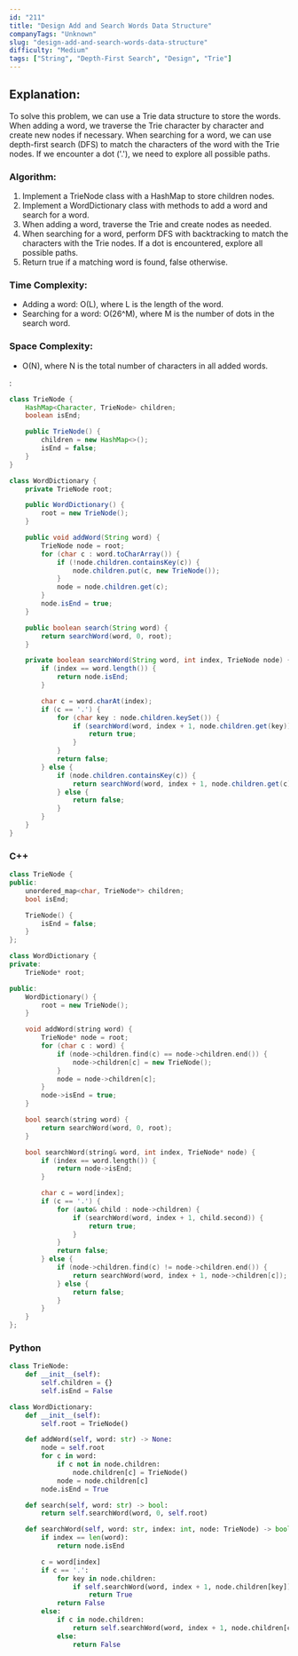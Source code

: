 ```yaml
---
id: "211"
title: "Design Add and Search Words Data Structure"
companyTags: "Unknown"
slug: "design-add-and-search-words-data-structure"
difficulty: "Medium"
tags: ["String", "Depth-First Search", "Design", "Trie"]
---
```


## Explanation:
To solve this problem, we can use a Trie data structure to store the words. When adding a word, we traverse the Trie character by character and create new nodes if necessary. When searching for a word, we can use depth-first search (DFS) to match the characters of the word with the Trie nodes. If we encounter a dot ('.'), we need to explore all possible paths.

### Algorithm:
1. Implement a TrieNode class with a HashMap to store children nodes.
2. Implement a WordDictionary class with methods to add a word and search for a word.
3. When adding a word, traverse the Trie and create nodes as needed.
4. When searching for a word, perform DFS with backtracking to match the characters with the Trie nodes. If a dot is encountered, explore all possible paths.
5. Return true if a matching word is found, false otherwise.

### Time Complexity:
- Adding a word: O(L), where L is the length of the word.
- Searching for a word: O(26^M), where M is the number of dots in the search word.

### Space Complexity:
- O(N), where N is the total number of characters in all added words.

:

```java
class TrieNode {
    HashMap<Character, TrieNode> children;
    boolean isEnd;

    public TrieNode() {
        children = new HashMap<>();
        isEnd = false;
    }
}

class WordDictionary {
    private TrieNode root;

    public WordDictionary() {
        root = new TrieNode();
    }

    public void addWord(String word) {
        TrieNode node = root;
        for (char c : word.toCharArray()) {
            if (!node.children.containsKey(c)) {
                node.children.put(c, new TrieNode());
            }
            node = node.children.get(c);
        }
        node.isEnd = true;
    }

    public boolean search(String word) {
        return searchWord(word, 0, root);
    }

    private boolean searchWord(String word, int index, TrieNode node) {
        if (index == word.length()) {
            return node.isEnd;
        }

        char c = word.charAt(index);
        if (c == '.') {
            for (char key : node.children.keySet()) {
                if (searchWord(word, index + 1, node.children.get(key))) {
                    return true;
                }
            }
            return false;
        } else {
            if (node.children.containsKey(c)) {
                return searchWord(word, index + 1, node.children.get(c));
            } else {
                return false;
            }
        }
    }
}
```

### C++
```cpp
class TrieNode {
public:
    unordered_map<char, TrieNode*> children;
    bool isEnd;

    TrieNode() {
        isEnd = false;
    }
};

class WordDictionary {
private:
    TrieNode* root;

public:
    WordDictionary() {
        root = new TrieNode();
    }

    void addWord(string word) {
        TrieNode* node = root;
        for (char c : word) {
            if (node->children.find(c) == node->children.end()) {
                node->children[c] = new TrieNode();
            }
            node = node->children[c];
        }
        node->isEnd = true;
    }

    bool search(string word) {
        return searchWord(word, 0, root);
    }

    bool searchWord(string& word, int index, TrieNode* node) {
        if (index == word.length()) {
            return node->isEnd;
        }

        char c = word[index];
        if (c == '.') {
            for (auto& child : node->children) {
                if (searchWord(word, index + 1, child.second)) {
                    return true;
                }
            }
            return false;
        } else {
            if (node->children.find(c) != node->children.end()) {
                return searchWord(word, index + 1, node->children[c]);
            } else {
                return false;
            }
        }
    }
};
```

### Python
```python
class TrieNode:
    def __init__(self):
        self.children = {}
        self.isEnd = False

class WordDictionary:
    def __init__(self):
        self.root = TrieNode()

    def addWord(self, word: str) -> None:
        node = self.root
        for c in word:
            if c not in node.children:
                node.children[c] = TrieNode()
            node = node.children[c]
        node.isEnd = True

    def search(self, word: str) -> bool:
        return self.searchWord(word, 0, self.root)

    def searchWord(self, word: str, index: int, node: TrieNode) -> bool:
        if index == len(word):
            return node.isEnd

        c = word[index]
        if c == '.':
            for key in node.children:
                if self.searchWord(word, index + 1, node.children[key]):
                    return True
            return False
        else:
            if c in node.children:
                return self.searchWord(word, index + 1, node.children[c])
            else:
                return False
```